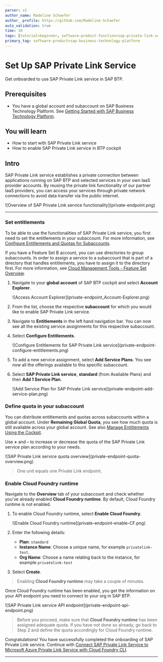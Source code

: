 ```yaml
---
parser: v2
author_name: Madeline Schaefer
author_ profile: https://github.com/Madeline-Schaefer
auto_validation: true
time: 10
tags: [tutorial>beginner, software-product-function>sap-private-link-service, products>sap-business-technology-platform, tutorial>license, software-product-function>sap-btp-cockpit, software-product>sap-integration-suite]
primary_tag: software-product>sap-business-technology-platform
---
```


# Set Up SAP Private Link Service
<!-- description --> Get onboarded to use SAP Private Link service in SAP BTP.

## Prerequisites
- You have a global account and subaccount on SAP Business Technology Platform. See [Getting Started with SAP Business Technology Platform](https://help.sap.com/viewer/65de2977205c403bbc107264b8eccf4b/Cloud/en-US/144e1733d0d64d58a7176e817fa6aeb3.html).

## You will learn
  - How to start with SAP Private Link service
  - How to enable SAP Private Link service in BTP cockpit

## Intro
SAP Private Link service establishes a private connection between applications running on SAP BTP and selected services in your own IaaS provider accounts. By reusing the private link functionality of our partner IaaS providers, you can access your services through private network connections to avoid data transfer via the public internet.

<!-- border -->![Overview of SAP Private Link service functionality](private-endpoint.png)

---

### Set entitlements

To be able to use the functionalities of SAP Private Link service, you first need to set the entitlements in your subaccount. For more information, see [Configure Entitlements and Quotas for Subaccounts](https://help.sap.com/viewer/65de2977205c403bbc107264b8eccf4b/Cloud/en-US/5ba357b4fa1e4de4b9fcc4ae771609da.html).

If you have a Feature Set B account, you can use directories to group subaccounts. In order to assign a service to a subaccount that is part of a directory that handles entitlements, you have to assign it to the directory first. For more information, see [Cloud Management Tools - Feature Set Overview](https://help.sap.com/docs/btp/sap-business-technology-platform/cloud-management-tools-feature-set-overview).

1. Navigate to your **global account** of SAP BTP cockpit and select **Account Explorer**.

    <!-- border -->![Access Account Explorer](private-endpoint_Account-Explorer.png)

2. From the list, choose the respective **subaccount** for which you would like to enable SAP Private Link service.
3. Navigate to **Entitlements** in the left hand navigation bar. You can now see all the existing service assignments for this respective subaccount.  
4. Select **Configure Entitlements**.

    <!-- border -->![Configure Entitlements for SAP Private Link service](private-endpoint-configure-entitlements.png)  

5. To add a new service assignment, select **Add Service Plans**. You see now all the offerings available to this specific subaccount.

6. Select **SAP Private Link service**, **standard** (from Available Plans) and then **Add 1 Service Plan**.

    <!-- border -->![Add Service Plan for SAP Private Link service](private-endpoint-add-service-plan.png)



### Define quota in your subaccount


You can distribute entitlements and quotas across subaccounts within a global account. Under **Remaining Global Quota**, you see how much quota is still available across your global account. See also [Manage Entitlements Using the Cockpit](btp-cockpit-entitlements).

Use **+** and **-** to increase or decrease the quota of the SAP Private Link service plan according to your needs.

<!-- border -->![SAP Private Link service quota overview](private-endpoint-quota-overview.png)

> One unit equals one Private Link endpoint.


### Enable Cloud Foundry runtime


Navigate to the **Overview** tab of your subaccount and check whether you've already enabled **Cloud Foundry runtime**. By default, Cloud Foundry runtime is not enabled.

1. To enable Cloud Foundry runtime, select **Enable Cloud Foundry**.

    <!-- border -->![Enable Cloud Foundry runtime](private-endpoint-enable-CF.png)

2. Enter the following details:

    - **Plan**: `standard`
    - **Instance Name**: Choose a unique name, for example `privatelink-test`.
    - **Org Name**: Choose a name relating back to the instance, for example `privatelink-test`

3. Select **Create**.

> Enabling **Cloud Foundry runtime** may take a couple of minutes.

Once Cloud Foundry runtime has been enabled, you get the information on your API endpoint you need to connect to your org in SAP BTP.

<!-- border -->![SAP Private Link service API endpoint](private-endpoint-api-endpoint.png)

> Before you proceed, make sure that **Cloud Foundry runtime** has been assigned adequate quota. If you have not done so already, go back to Step 2 and define the quota accordingly for Cloud Foundry runtime.

Congratulations! You have successfully completed the onboarding of SAP Private Link service. Continue with [Connect SAP Private Link Service to Microsoft Azure Private Link Service with Cloud Foundry CLI](private-link-microsoft-azure).



---
